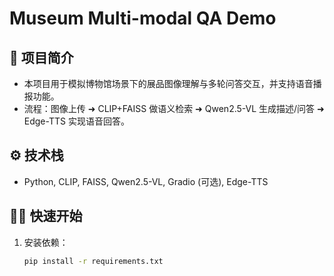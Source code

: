 # Museum Multi-modal QA Demo

## 📌 项目简介
- 本项目用于模拟博物馆场景下的展品图像理解与多轮问答交互，并支持语音播报功能。
- 流程：图像上传 ➜ CLIP+FAISS 做语义检索 ➜ Qwen2.5-VL 生成描述/问答 ➜ Edge-TTS 实现语音回答。

## ⚙️ 技术栈
- Python, CLIP, FAISS, Qwen2.5-VL, Gradio (可选), Edge-TTS

## 🏃‍♀️ 快速开始
1. 安装依赖：
   ```bash
   pip install -r requirements.txt
